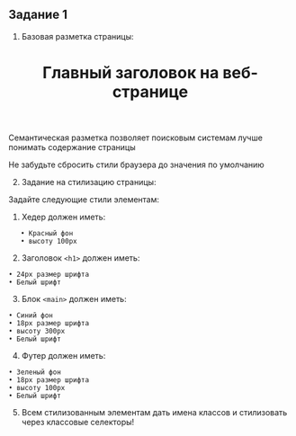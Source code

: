 ## Задание 1

1) Базовая разметка страницы:

<!DOCTYPE html>
<html lang="en">
  <head>
    <meta charset="UTF-8" />
    <title>Основная страница</title>
  </head>

  <body>
    <header>
      <h1>Главный заголовок на веб-странице</h1>
    </header>
    <main>
      <p>Семантическая разметка позволяет поисковым системам лучше понимать содержание страницы</p>
    </main>
    <footer>Не забудьте сбросить стили браузера до значения по умолчанию</footer>
  </body>
</html>


2) Задание на стилизацию страницы:

Задайте следующие стили элементам:
1. Хедер должен иметь:
```
   • Красный фон
   • высоту 100px
```
2. Заголовок ```<h1>``` должен иметь:
```
• 24px размер шрифта
• Белый шрифт
```
3. Блок ```<main>``` должен иметь:
```
• Синий фон
• 18px размер шрифта
• высоту 300px
• Белый шрифт
```
4. Футер должен иметь:
```   
• Зеленый фон
• 18px размер шрифта
• высоту 100px
• Белый шрифт
```
5. Всем стилизованным элементам дать имена классов и стилизовать через классовые селекторы!
